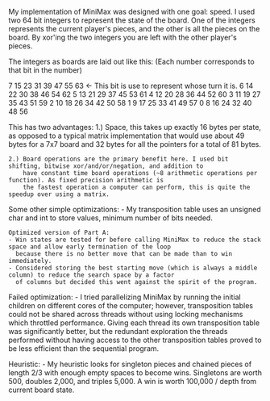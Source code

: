 My implementation of MiniMax was designed with one goal: speed. I used two 64 bit integers to represent the state of the board. One of the integers
represents the current player's pieces, and the other is all the pieces on the board. By xor'ing the two integers you are left with the other player's pieces.

The integers as boards are laid out like this:
(Each number corresponds to that bit in the number)

7	15	23	31	39	47	55	63 <- This bit is use to represent whose turn it is.
6	14	22	30	38	46	54	62
5	13	21	29	37	45	53	61
4	12	20	28	36	44	52	60
3	11	19	27	35	43	51	59
2	10	18	26	34	42	50	58
1	9	17	25	33	41	49	57
0	8	16	24	32	40	48	56

This has two advantages:
    1.) Space, this takes up exactly 16 bytes per state, as opposed to a typical matrix implementation that would use
        about 49 bytes for a 7x7 board and 32 bytes for all the pointers for a total of 81 bytes.

    2.) Board operations are the primary benefit here. I used bit shifting, bitwise xor/and/or/negation, and addition to
        have constant time board operations (~8 arithmetic operations per function). As fixed precision arithmetic is
        the fastest operation a computer can perform, this is quite the speedup over using a matrix.

Some other simple optimizations:
    - My transposition table uses an unsigned char and int to store values, minimum number of bits needed.


    Optimized version of Part A:
    - Win states are tested for before calling MiniMax to reduce the stack space and allow early termination of the loop
      because there is no better move that can be made than to win immediately.
    - Considered storing the best starting move (which is always a middle column) to reduce the search space by a factor
      of columns but decided this went against the spirit of the program.

Failed optimization:
    - I tried parallelizing MiniMax by running the initial children on different cores of the computer; however,
      transposition tables could not be shared across threads without using locking mechanisms which throttled performance.
      Giving each thread its own transposition table was significantly better, but the redundant exploration the threads
      performed without having access to the other transposition tables proved to be less efficient than the sequential
      program.

Heuristic:
    - My heuristic looks for singleton pieces and chained pieces of length 2/3 with enough empty spaces to become wins.
      Singletons are worth 500, doubles 2,000, and triples 5,000. A win is worth 100,000 / depth from current board state.

